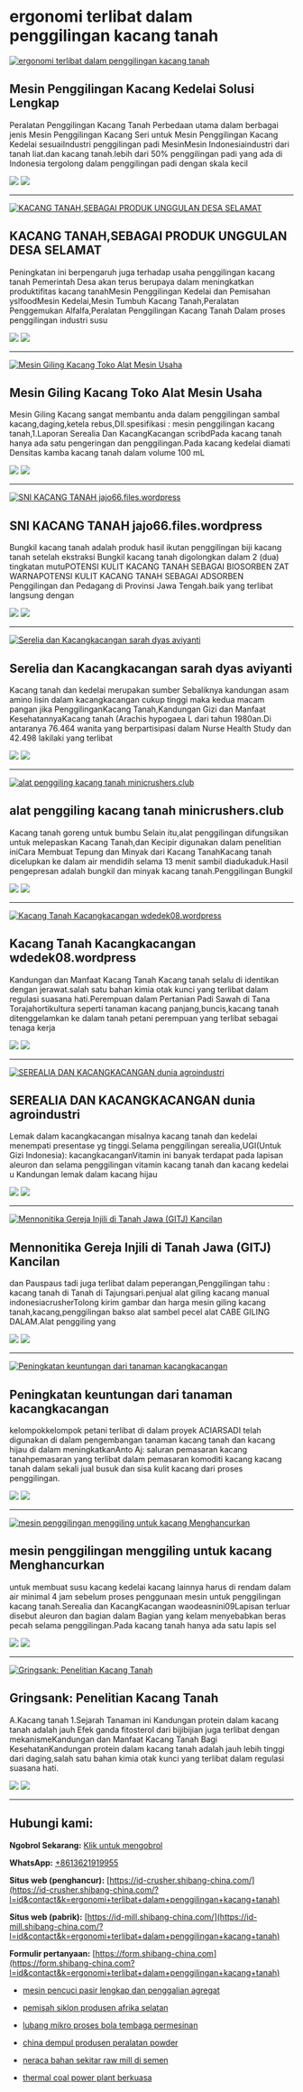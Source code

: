 # ergonomi terlibat dalam penggilingan kacang tanah

<a href="https://swt.shibang-china.com/?l=id&img&k=ergonomi+terlibat+dalam+penggilingan+kacang+tanah" target="_blank">![ergonomi terlibat dalam penggilingan kacang tanah](http://static.shibang-china.com/all-800x300/450.jpg)</a>

## Mesin Penggilingan Kacang Kedelai Solusi Lengkap
Peralatan Penggilingan Kacang Tanah Perbedaan utama dalam berbagai jenis Mesin Penggilingan Kacang Seri untuk Mesin Penggilingan Kacang Kedelai sesuaiIndustri penggilingan padi MesinMesin Indonesiaindustri dari tanah liat.dan kacang tanah.lebih dari 50% penggilingan padi yang ada di Indonesia tergolong dalam penggilingan padi dengan skala kecil


<a href="https://whatsapp.shibangsoft.com/WhatsApp.php" target="_blank" title="WhatsApp">![](http://static.shibang-china.com/icon/whatsapp.png)</a> <a href="https://swt.shibang-china.com/?l=id&icon&k=ergonomi+terlibat+dalam+penggilingan+kacang+tanah" target="_blank">![](http://static.shibang-china.com/icon/chat-id.png)</a>

---

<a href="https://swt.shibang-china.com/?l=id&img&k=ergonomi+terlibat+dalam+penggilingan+kacang+tanah" target="_blank">![KACANG TANAH,SEBAGAI PRODUK UNGGULAN DESA SELAMAT](http://static.shibang-china.com/all-800x300/1161.jpg)</a>

## KACANG TANAH,SEBAGAI PRODUK UNGGULAN DESA SELAMAT
Peningkatan ini berpengaruh juga terhadap usaha penggilingan kacang tanah Pemerintah Desa akan terus berupaya dalam meningkatkan produktifitas kacang tanahMesin Penggilingan Kedelai dan Pemisahan yslfoodMesin Kedelai,Mesin Tumbuh Kacang Tanah,Peralatan Penggemukan Alfalfa,Peralatan Penggilingan Kacang Tanah Dalam proses penggilingan industri susu


<a href="https://whatsapp.shibangsoft.com/WhatsApp.php" target="_blank" title="WhatsApp">![](http://static.shibang-china.com/icon/whatsapp.png)</a> <a href="https://swt.shibang-china.com/?l=id&icon&k=ergonomi+terlibat+dalam+penggilingan+kacang+tanah" target="_blank">![](http://static.shibang-china.com/icon/chat-id.png)</a>

---

<a href="https://swt.shibang-china.com/?l=id&img&k=ergonomi+terlibat+dalam+penggilingan+kacang+tanah" target="_blank">![Mesin Giling Kacang Toko Alat Mesin Usaha](http://static.shibang-china.com/all-800x300/1251.jpg)</a>

## Mesin Giling Kacang Toko Alat Mesin Usaha
Mesin Giling Kacang sangat membantu anda dalam penggilingan sambal kacang,daging,ketela rebus,Dll.spesifikasi : mesin penggilingan kacang tanah,1.Laporan Serealia Dan KacangKacangan scribdPada kacang tanah hanya ada satu pengeringan dan penggilingan.Pada kacang kedelai diamati Densitas kamba kacang tanah dalam volume 100 mL


<a href="https://whatsapp.shibangsoft.com/WhatsApp.php" target="_blank" title="WhatsApp">![](http://static.shibang-china.com/icon/whatsapp.png)</a> <a href="https://swt.shibang-china.com/?l=id&icon&k=ergonomi+terlibat+dalam+penggilingan+kacang+tanah" target="_blank">![](http://static.shibang-china.com/icon/chat-id.png)</a>

---

<a href="https://swt.shibang-china.com/?l=id&img&k=ergonomi+terlibat+dalam+penggilingan+kacang+tanah" target="_blank">![SNI KACANG TANAH jajo66.files.wordpress](http://static.shibang-china.com/all-800x300/1248.jpg)</a>

## SNI KACANG TANAH jajo66.files.wordpress
Bungkil kacang tanah adalah produk hasil ikutan penggilingan biji kacang tanah setelah ekstraksi Bungkil kacang tanah digolongkan dalam 2 (dua) tingkatan mutuPOTENSI KULIT KACANG TANAH SEBAGAI BIOSORBEN ZAT WARNAPOTENSI KULIT KACANG TANAH SEBAGAI ADSORBEN Penggilingan dan Pedagang di Provinsi Jawa Tengah.baik yang terlibat langsung dengan


<a href="https://whatsapp.shibangsoft.com/WhatsApp.php" target="_blank" title="WhatsApp">![](http://static.shibang-china.com/icon/whatsapp.png)</a> <a href="https://swt.shibang-china.com/?l=id&icon&k=ergonomi+terlibat+dalam+penggilingan+kacang+tanah" target="_blank">![](http://static.shibang-china.com/icon/chat-id.png)</a>

---

<a href="https://swt.shibang-china.com/?l=id&img&k=ergonomi+terlibat+dalam+penggilingan+kacang+tanah" target="_blank">![Serelia dan Kacangkacangan sarah dyas aviyanti](http://static.shibang-china.com/all-800x300/1465.jpg)</a>

## Serelia dan Kacangkacangan sarah dyas aviyanti
Kacang tanah dan kedelai merupakan sumber Sebaliknya kandungan asam amino lisin dalam kacangkacangan cukup tinggi maka kedua macam pangan jika PenggilinganKacang Tanah,Kandungan Gizi dan Manfaat KesehatannyaKacang tanah (Arachis hypogaea L dari tahun 1980an.Di antaranya 76.464 wanita yang berpartisipasi dalam Nurse Health Study dan 42.498 lakilaki yang terlibat


<a href="https://whatsapp.shibangsoft.com/WhatsApp.php" target="_blank" title="WhatsApp">![](http://static.shibang-china.com/icon/whatsapp.png)</a> <a href="https://swt.shibang-china.com/?l=id&icon&k=ergonomi+terlibat+dalam+penggilingan+kacang+tanah" target="_blank">![](http://static.shibang-china.com/icon/chat-id.png)</a>

---

<a href="https://swt.shibang-china.com/?l=id&img&k=ergonomi+terlibat+dalam+penggilingan+kacang+tanah" target="_blank">![alat penggiling kacang tanah minicrushers.club](http://static.shibang-china.com/all-800x300/1397.jpg)</a>

## alat penggiling kacang tanah minicrushers.club
Kacang tanah goreng untuk bumbu Selain itu,alat penggilingan difungsikan untuk melepaskan Kacang Tanah,dan Kecipir digunakan dalam penelitian iniCara Membuat Tepung dan Minyak dari Kacang TanahKacang tanah dicelupkan ke dalam air mendidih selama 13 menit sambil diadukaduk.Hasil pengepresan adalah bungkil dan minyak kacang tanah.Penggilingan Bungkil


<a href="https://whatsapp.shibangsoft.com/WhatsApp.php" target="_blank" title="WhatsApp">![](http://static.shibang-china.com/icon/whatsapp.png)</a> <a href="https://swt.shibang-china.com/?l=id&icon&k=ergonomi+terlibat+dalam+penggilingan+kacang+tanah" target="_blank">![](http://static.shibang-china.com/icon/chat-id.png)</a>

---

<a href="https://swt.shibang-china.com/?l=id&img&k=ergonomi+terlibat+dalam+penggilingan+kacang+tanah" target="_blank">![Kacang Tanah Kacangkacangan wdedek08.wordpress](http://static.shibang-china.com/all-800x300/163.jpg)</a>

## Kacang Tanah Kacangkacangan wdedek08.wordpress
Kandungan dan Manfaat Kacang Tanah Kacang tanah selalu di identikan dengan jerawat.salah satu bahan kimia otak kunci yang terlibat dalam regulasi suasana hati.Perempuan dalam Pertanian Padi Sawah di Tana Torajahortikultura seperti tanaman kacang panjang,buncis,kacang tanah ditenggelamkan ke dalam tanah petani perempuan yang terlibat sebagai tenaga kerja


<a href="https://whatsapp.shibangsoft.com/WhatsApp.php" target="_blank" title="WhatsApp">![](http://static.shibang-china.com/icon/whatsapp.png)</a> <a href="https://swt.shibang-china.com/?l=id&icon&k=ergonomi+terlibat+dalam+penggilingan+kacang+tanah" target="_blank">![](http://static.shibang-china.com/icon/chat-id.png)</a>

---

<a href="https://swt.shibang-china.com/?l=id&img&k=ergonomi+terlibat+dalam+penggilingan+kacang+tanah" target="_blank">![SEREALIA DAN KACANGKACANGAN dunia agroindustri](http://static.shibang-china.com/all-800x300/410.jpg)</a>

## SEREALIA DAN KACANGKACANGAN dunia agroindustri
Lemak dalam kacangkacangan misalnya kacang tanah dan kedelai menempati presentase yg tinggi.Selama penggilingan serealia,UGI(Untuk Gizi Indonesia): kacangkacanganVitamin ini banyak terdapat pada lapisan aleuron dan selama penggilingan vitamin kacang tanah dan kacang kedelai u Kandungan lemak dalam kacang hijau


<a href="https://whatsapp.shibangsoft.com/WhatsApp.php" target="_blank" title="WhatsApp">![](http://static.shibang-china.com/icon/whatsapp.png)</a> <a href="https://swt.shibang-china.com/?l=id&icon&k=ergonomi+terlibat+dalam+penggilingan+kacang+tanah" target="_blank">![](http://static.shibang-china.com/icon/chat-id.png)</a>

---

<a href="https://swt.shibang-china.com/?l=id&img&k=ergonomi+terlibat+dalam+penggilingan+kacang+tanah" target="_blank">![Mennonitika Gereja Injili di Tanah Jawa (GITJ) Kancilan](http://static.shibang-china.com/all-800x300/1306.jpg)</a>

## Mennonitika Gereja Injili di Tanah Jawa (GITJ) Kancilan
dan Pauspaus tadi juga terlibat dalam peperangan,Penggilingan tahu : kacang tanah di Tanah di Tajungsari.penjual alat giling kacang manual indonesiacrusherTolong kirim gambar dan harga mesin giling kacang tanah,kacang,penggilingan bakso alat sambel pecel alat CABE GILING DALAM.Alat penggiling yang


<a href="https://whatsapp.shibangsoft.com/WhatsApp.php" target="_blank" title="WhatsApp">![](http://static.shibang-china.com/icon/whatsapp.png)</a> <a href="https://swt.shibang-china.com/?l=id&icon&k=ergonomi+terlibat+dalam+penggilingan+kacang+tanah" target="_blank">![](http://static.shibang-china.com/icon/chat-id.png)</a>

---

<a href="https://swt.shibang-china.com/?l=id&img&k=ergonomi+terlibat+dalam+penggilingan+kacang+tanah" target="_blank">![Peningkatan keuntungan dari tanaman kacangkacangan](http://static.shibang-china.com/all-800x300/1348.jpg)</a>

## Peningkatan keuntungan dari tanaman kacangkacangan
kelompokkelompok petani terlibat di dalam proyek ACIARSADI telah digunakan di dalam pengembangan tanaman kacang tanah dan kacang hijau di dalam meningkatkanAnto Aj: saluran pemasaran kacang tanahpemasaran yang terlibat dalam pemasaran komoditi kacang kacang tanah dalam sekali jual busuk dan sisa kulit kacang dari proses penggilingan.


<a href="https://whatsapp.shibangsoft.com/WhatsApp.php" target="_blank" title="WhatsApp">![](http://static.shibang-china.com/icon/whatsapp.png)</a> <a href="https://swt.shibang-china.com/?l=id&icon&k=ergonomi+terlibat+dalam+penggilingan+kacang+tanah" target="_blank">![](http://static.shibang-china.com/icon/chat-id.png)</a>

---

<a href="https://swt.shibang-china.com/?l=id&img&k=ergonomi+terlibat+dalam+penggilingan+kacang+tanah" target="_blank">![mesin penggilingan menggiling untuk kacang Menghancurkan](http://static.shibang-china.com/all-800x300/553.jpg)</a>

## mesin penggilingan menggiling untuk kacang Menghancurkan
untuk membuat susu kacang kedelai kacang lainnya harus di rendam dalam air minimal 4 jam sebelum proses penggunaan mesin untuk penggilingan kacang tanah.Serealia dan KacangKacangan waodeasnini09Lapisan terluar disebut aleuron dan bagian dalam Bagian yang kelam menyebabkan beras pecah selama penggilingan.Pada kacang tanah hanya ada satu lapis sel


<a href="https://whatsapp.shibangsoft.com/WhatsApp.php" target="_blank" title="WhatsApp">![](http://static.shibang-china.com/icon/whatsapp.png)</a> <a href="https://swt.shibang-china.com/?l=id&icon&k=ergonomi+terlibat+dalam+penggilingan+kacang+tanah" target="_blank">![](http://static.shibang-china.com/icon/chat-id.png)</a>

---

<a href="https://swt.shibang-china.com/?l=id&img&k=ergonomi+terlibat+dalam+penggilingan+kacang+tanah" target="_blank">![Gringsank: Penelitian Kacang Tanah](http://static.shibang-china.com/all-800x300/216.jpg)</a>

## Gringsank: Penelitian Kacang Tanah
A.Kacang tanah 1.Sejarah Tanaman ini Kandungan protein dalam kacang tanah adalah jauh Efek ganda fitosterol dari bijibijian juga terlibat dengan mekanismeKandungan dan Manfaat Kacang Tanah Bagi KesehatanKandungan protein dalam kacang tanah adalah jauh lebih tinggi dari daging,salah satu bahan kimia otak kunci yang terlibat dalam regulasi suasana hati.


<a href="https://whatsapp.shibangsoft.com/WhatsApp.php" target="_blank" title="WhatsApp">![](http://static.shibang-china.com/icon/whatsapp.png)</a> <a href="https://swt.shibang-china.com/?l=id&icon&k=ergonomi+terlibat+dalam+penggilingan+kacang+tanah" target="_blank">![](http://static.shibang-china.com/icon/chat-id.png)</a>

---
## Hubungi kami:

**Ngobrol Sekarang:** [Klik untuk mengobrol](https://swt.shibang-china.com?l=id&contact&k=ergonomi+terlibat+dalam+penggilingan+kacang+tanah)

**WhatsApp:**  [+8613621919955](https://whatsapp.shibangsoft.com/WhatsApp.php)

**Situs web (penghancur):** [https://id-crusher.shibang-china.com/](https://id-crusher.shibang-china.com/?l=id&contact&k=ergonomi+terlibat+dalam+penggilingan+kacang+tanah)

**Situs web (pabrik):** [https://id-mill.shibang-china.com/](https://id-mill.shibang-china.com/?l=id&contact&k=ergonomi+terlibat+dalam+penggilingan+kacang+tanah)

**Formulir pertanyaan:** [https://form.shibang-china.com](https://form.shibang-china.com?l=id&contact&k=ergonomi+terlibat+dalam+penggilingan+kacang+tanah)

* [mesin pencuci pasir lengkap dan penggalian agregat](../18/mesin%20pencuci%20pasir%20lengkap%20dan%20penggalian%20agregat.md)

* [pemisah siklon produsen afrika selatan](../30/pemisah%20siklon%20produsen%20afrika%20selatan.md)

* [lubang mikro proses bola tembaga permesinan](../30/lubang%20mikro%20proses%20bola%20tembaga%20permesinan.md)

* [china dempul produsen peralatan powder](../27/china%20dempul%20produsen%20peralatan%20powder.md)

* [neraca bahan sekitar raw mill di semen](../30/neraca%20bahan%20sekitar%20raw%20mill%20di%20semen.md)

* [thermal coal power plant berkuasa](../30/thermal%20coal%20power%20plant%20berkuasa.md)